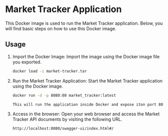 # Market Tracker Application

This Docker image is used to run the Market Tracker application. Below, you will find basic steps on how to use this Docker image.

## Usage

1. Import the Docker Image:
   Import the image using the Docker image file you exported.

   ```bash
   docker load -i market-tracker.tar

2. Run the Market Tracker Application:
   Start the Market Tracker application using the Docker image.

   ```bash
   docker run -d -p 8080:80 market_tracker:latest

   This will run the application inside Docker and expose iton port 8080

3. Access in the browser:
   Open your web browser and access the Market Tracker API documents by visiting the following URL.

   ```bash
   http://localhost:8080/swagger-ui/index.html#/